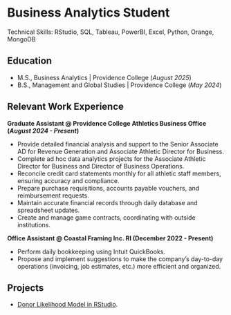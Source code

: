 # Business Analytics Student
Technical Skills: RStudio, SQL, Tableau, PowerBI, Excel, Python, Orange, MongoDB

## Education
- M.S., Business Analytics | Providence College (*August 2025*)
- B.S., Management and Global Studies | Providence College (*May 2024*)
  
## Relevant Work Experience
**Graduate Assistant @ Providence College Athletics Business Office (*August 2024 - Present*)**
- Provide detailed financial analysis and support to the Senior Associate AD for Revenue Generation and Associate Athletic Director for Business.
- Complete ad hoc data analytics projects for the Associate Athletic Director for Business and Director of Business Operations.
- Reconcile credit card statements monthly for all athletic staff members, ensuring accuracy and compliance.
- Prepare purchase requisitions, accounts payable vouchers, and reimbursement requests.
- Maintain accurate financial records through daily database and spreadsheet updates.
- Create and manage game contracts, coordinating with outside institutions. 

**Office Assistant @ Coastal Framing Inc. RI (December 2022 - Present)**
-  Perform daily bookkeeping using Intuit QuickBooks.
-  Propose and implement suggestions to make the company’s day-to-day operations (invoicing, job estimates, etc.) more efficient and organized.

## Projects
- [Donor Likelihood Model in RStudio](https://github.com/AnnaKalooski/Donor_Likelihood_Model).
